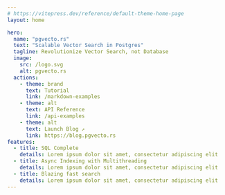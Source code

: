 ```yaml
---
# https://vitepress.dev/reference/default-theme-home-page
layout: home

hero:
  name: "pgvecto.rs"
  text: "Scalable Vector Search in Postgres"
  tagline: Revolutionize Vector Search, not Database
  image:
    src: /logo.svg
    alt: pgvecto.rs
  actions:
    - theme: brand
      text: Tutorial
      link: /markdown-examples
    - theme: alt
      text: API Reference
      link: /api-examples
    - theme: alt
      text: Launch Blog ↗️
      link: https://blog.pgvecto.rs
features:
  - title: SQL Complete
    details: Lorem ipsum dolor sit amet, consectetur adipiscing elit
  - title: Async Indexing with Multithreading
    details: Lorem ipsum dolor sit amet, consectetur adipiscing elit
  - title: Blazing fast search
    details: Lorem ipsum dolor sit amet, consectetur adipiscing elit
---
```



